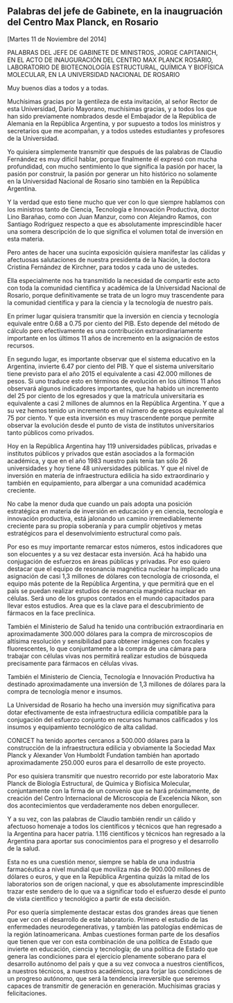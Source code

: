 Palabras del jefe de Gabinete, en la inaugruación del Centro Max Planck, en Rosario
-----------------------------------------------------------------------------------

[Martes 11 de Noviembre del 2014]

PALABRAS DEL JEFE DE GABINETE DE MINISTROS, JORGE CAPITANICH, EN EL ACTO
DE INAUGURACIÓN DEL CENTRO MAX PLANCK ROSARIO, LABORATORIO DE
BIOTECNOLOGÍA ESTRUCTURAL, QUÍMICA Y BIOFÍSICA MOLECULAR, EN LA
UNIVERSIDAD NACIONAL DE ROSARIO

Muy buenos días a todos y a todas.

Muchísimas gracias por la gentileza de esta invitación, al señor Rector
de esta Universidad, Darío Mayorano, muchísimas gracias, y a todos los
que han sido previamente nombrados desde el Embajador de la República de
Alemania en la República Argentina, y por supuesto a todos los ministros
y secretarios que me acompañan, y a todos ustedes estudiantes y
profesores de la Universidad.

Yo quisiera simplemente transmitir que después de las palabras de
Claudio Fernández es muy difícil hablar, porque finalmente él expresó
con mucha profundidad, con mucho sentimiento lo que significa la pasión
por hacer, la pasión por construir, la pasión por generar un hito
histórico no solamente en la Universidad Nacional de Rosario sino
también en la República Argentina.

Y la verdad que esto tiene mucho que ver con lo que siempre hablamos con
los ministros tanto de Ciencia, Tecnología e Innovación Productiva,
doctor Lino Barañao, como con Juan Manzur, como con Alejandro Ramos, con
Santiago Rodríguez respecto a que es absolutamente imprescindible hacer
una somera descripción de lo que significa el volumen total de inversión
en esta materia.

Pero antes de hacer una sucinta exposición quisiera manifestar las
cálidas y afectuosas salutaciones de nuestra presidenta de la Nación, la
doctora Cristina Fernández de Kirchner, para todos y cada uno de
ustedes.

Ella especialmente nos ha transmitido la necesidad de compartir este
acto con toda la comunidad científica y académica de la Universidad
Nacional de Rosario, porque definitivamente se trata de un logro muy
trascendente para la comunidad científica y para la ciencia y la
tecnología de nuestro país.

En primer lugar quisiera transmitir que la inversión en ciencia y
tecnología equivale entre 0.68 a 0.75 por ciento del PIB. Esto depende
del método de cálculo pero efectivamente es una contribución
extraordinariamente importante en los últimos 11 años de incremento en
la asignación de estos recursos.

En segundo lugar, es importante observar que el sistema educativo en la
Argentina, invierte 6.47 por ciento del PIB. Y que el sistema
universitario tiene previsto para el año 2015 el equivalente a casi
42.000 millones de pesos. Si uno traduce esto en términos de evolución
en los últimos 11 años observará algunos indicadores importantes, que ha
habido un incremento del 25 por ciento de los egresados y que la
matrícula universitaria es equivalente a casi 2 millones de alumnos en
la República Argentina. Y que a su vez hemos tenido un incremento en el
número de egresos equivalente al 75 por ciento. Y que esta inversión es
muy trascendente porque permite observar la evolución desde el punto de
vista de institutos universitarios tanto públicos como privados.

Hoy en la República Argentina hay 119 universidades públicas, privadas e
institutos públicos y privados que están asociados a la formación
académica, y que en el año 1983 nuestro país tenía tan sólo 26
universidades y hoy tiene 48 universidades públicas. Y que el nivel de
inversión en materia de infraestructura edilicia ha sido extraordinario
y también en equipamiento, para albergar a una comunidad académica
creciente.

No cabe la menor duda que cuando un país adopta una posición estratégica
en materia de inversión en educación y en ciencia, tecnología e
innovación productiva, está jalonando un camino irremediablemente
creciente para su propia soberanía y para cumplir objetivos y metas
estratégicos para el desenvolvimiento estructural como país.

Por eso es muy importante remarcar estos números, estos indicadores que
son elocuentes y a su vez destacar esta inversión. Acá ha habido una
conjugación de esfuerzos en áreas públicas y privadas. Por eso quiero
destacar que el equipo de resonancia magnética nuclear ha implicado una
asignación de casi 1,3 millones de dólares con tecnología de criosonda,
el equipo más potente de la República Argentina, y que permitirá que en
el país se puedan realizar estudios de resonancia magnética nuclear en
células. Será uno de los grupos contados en el mundo capacitados para
llevar estos estudios. Area que es la clave para el descubrimiento de
fármacos en la face preclínica.

También el Ministerio de Salud ha tenido una contribución extraordinaria
en aproximadamente 300.000 dólares para la compra de mircroscopios de
altísima resolución y sensibilidad para obtener imágenes con focales y
fluorescentes, lo que conjuntamente a la compra de una cámara para
trabajar con células vivas nos permitirá realizar estudios de búsqueda
precisamente para fármacos en células vivas.

También el Ministerio de Ciencia, Tecnología e Innovación Productiva ha
destinado aproximadamente una inversión de 1,3 millones de dólares para
la compra de tecnología menor e insumos.

La Universidad de Rosario ha hecho una inversión muy significativa para
dotar efectivamente de esta infraestructura edilicia compatible para la
conjugación del esfuerzo conjunto en recursos humanos calificados y los
insumos y equipamiento tecnológico de alta calidad.

CONICET ha tenido aportes cercanos a 500.000 dólares para la
construcción de la infraestructura edilicia y obviamente la Sociedad Max
Planck y Alexander Von Humboldt Fundation también han aportado
aproximadamente 250.000 euros para el desarrollo de este proyecto.

Por eso quisiera transmitir que nuestro recorrido por este laboratorio
Max Planck de Biología Estructural, de Química y Biofísica Molecular,
conjuntamente con la firma de un convenio que se hará próximamente, de
creación del Centro Internacional de Microscopia de Excelencia Nikon,
son dos acontecimientos que verdaderamente nos deben enorgullecer.

Y a su vez, con las palabras de Claudio también rendir un cálido y
afectuoso homenaje a todos los científicos y técnicos que han regresado
a la Argentina para hacer patria. 1.116 científicos y técnicos han
regresado a la Argentina para aportar sus conocimientos para el progreso
y el desarrollo de la salud.

Esta no es una cuestión menor, siempre se habla de una industria
farmacéutica a nivel mundial que moviliza más de 900.000 millones de
dólares o euros, y que en la República Argentina quizás la mitad de los
laboratorios son de origen nacional, y que es absolutamente
imprescindible trazar este sendero de lo que va a significar todo el
esfuerzo desde el punto de vista científico y tecnológico a partir de
esta decisión.

Por eso quería simplemente destacar estas dos grandes áreas que tienen
que ver con el desarrollo de este laboratorio. Primero el estudio de las
enfermedades neurodegenerativas, y también las patologías endémicas de
la región latinoamericana. Ambas cuestiones forman parte de los desafíos
que tienen que ver con esta combinación de una política de Estado que
invierte en educación, ciencia y tecnología; de una política de Estado
que genera las condiciones para el ejercicio plenamente soberano para el
desarrollo autónomo del país y que a su vez convoca a nuestros
científicos, a nuestros técnicos, a nuestros académicos, para forjar las
condiciones de un progreso autónomo, que será la tendencia irreversible
que seremos capaces de transmitir de generación en generación.
Muchísimas gracias y felicitaciones.

